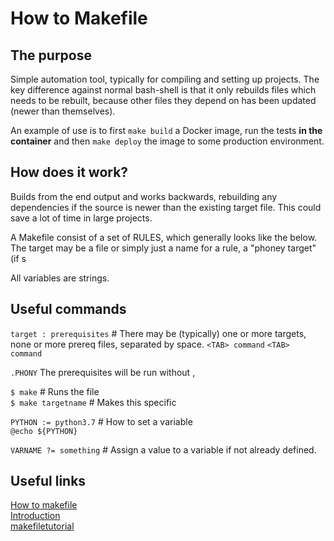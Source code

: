 # How to Makefile

## The purpose
Simple automation tool, typically for compiling and setting up projects. The key difference against normal bash-shell is that it only rebuilds files which needs to be rebuilt, because other files they depend on has been updated (newer than themselves).

An example of use is to first `make build` a Docker image, run the tests **in the container** and then `make deploy` the image to some production environment. 

## How does it work?
Builds from the end output and works backwards, rebuilding any dependencies if the source is newer than the existing target file. This could save a lot of time in large projects.

A Makefile consist of a set of RULES, which generally looks like the below. The target may be a file or simply just a name for a rule, a "phoney target" (if s

All variables are strings.

## Useful commands
`target : prerequisites`  # There may be (typically) one or more targets, none or more prereq files, separated by space.
`<TAB> command`
`<TAB> command`

`.PHONY` The prerequisites will be run without , <br/>

`$ make`  # Runs the file<br/>
`$ make targetname`  # Makes this specific <br/>

`PYTHON := python3.7`  # How to set a variable<br/>
`@echo ${PYTHON}`

`VARNAME ?= something`  # Assign a value to a variable if not already defined.

## Useful links
[How to makefile](https://opensource.com/article/18/8/what-how-makefile)<br/>
[Introduction](http://www.gnu.org/software/make/manual/html_node/Introduction.html)<br/>
[makefiletutorial](https://makefiletutorial.com/)<br/>



